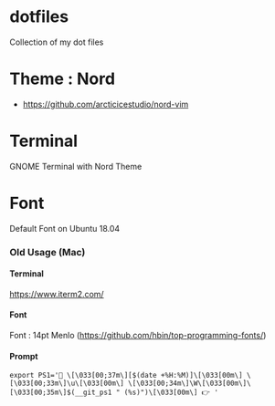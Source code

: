 # dotfiles
Collection of my dot files

# Theme : Nord
* https://github.com/arcticicestudio/nord-vim

# Terminal
GNOME Terminal with Nord Theme

# Font
Default Font on Ubuntu 18.04

### Old Usage (Mac)

#### Terminal
https://www.iterm2.com/

#### Font
Font : 14pt Menlo (https://github.com/hbin/top-programming-fonts/)

#### Prompt

```
export PS1='👻 \[\033[00;37m\][$(date +%H:%M)]\[\033[00m\] \[\033[00;33m\]\u\[\033[00m\] \[\033[00;34m\]\W\[\033[00m\]\[\033[00;35m\]$(__git_ps1 " (%s)")\[\033[00m\] 👉 '
```
